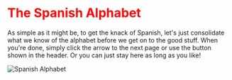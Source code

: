 <h1 style="color:red;"> The Spanish Alphabet </h1>

<p> As simple as it might be, to get the knack of Spanish, let's just consolidate what we know of the alphabet before we get on to the good stuff. When you're done, simply click the arrow to the next page or use the button shown in the header. Or you can just stay here as long as you like! </p>

<img class="imgRight" src="https://cdn.shopify.com/s/files/1/2053/8859/products/mockup-3de8494b_2048x.jpg?v=1542907775~" alt="Spanish Alphabet">

